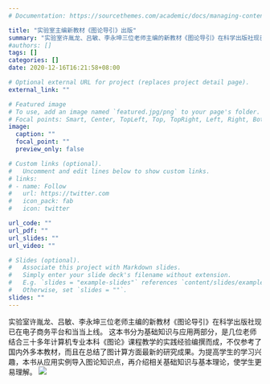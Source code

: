 ```yaml
---
# Documentation: https://sourcethemes.com/academic/docs/managing-content/

title: "实验室主编新教材《图论导引》出版"
summary: "实验室许胤龙、吕敏、李永坤三位老师主编的新教材《图论导引》在科学出版社现已在电子商务平台和当当上线。"
#authors: []
tags: []
categories: []
date: 2020-12-16T16:21:58+08:00

# Optional external URL for project (replaces project detail page).
external_link: ""

# Featured image
# To use, add an image named `featured.jpg/png` to your page's folder.
# Focal points: Smart, Center, TopLeft, Top, TopRight, Left, Right, BottomLeft, Bottom, BottomRight.
image:
  caption: ""
  focal_point: ""
  preview_only: false

# Custom links (optional).
#   Uncomment and edit lines below to show custom links.
# links:
# - name: Follow
#   url: https://twitter.com
#   icon_pack: fab
#   icon: twitter

url_code: ""
url_pdf: ""
url_slides: ""
url_video: ""

# Slides (optional).
#   Associate this project with Markdown slides.
#   Simply enter your slide deck's filename without extension.
#   E.g. `slides = "example-slides"` references `content/slides/example-slides.md`.
#   Otherwise, set `slides = ""`.
slides: ""
---
```

实验室许胤龙、吕敏、李永坤三位老师主编的新教材《图论导引》在科学出版社现已在电子商务平台和当当上线。 
这本书分为基础知识与应用两部分，是几位老师结合三十多年计算机专业本科《图论》课程教学的实践经验编撰而成，不仅参考了国内外多本教材，而且在总结了图计算方面最新的研究成果。为提高学生的学习兴趣，本书从应用实例导入图论知识点，再介绍相关基础知识与基本理论，使学生更易理解。
![](图论引论.png)
